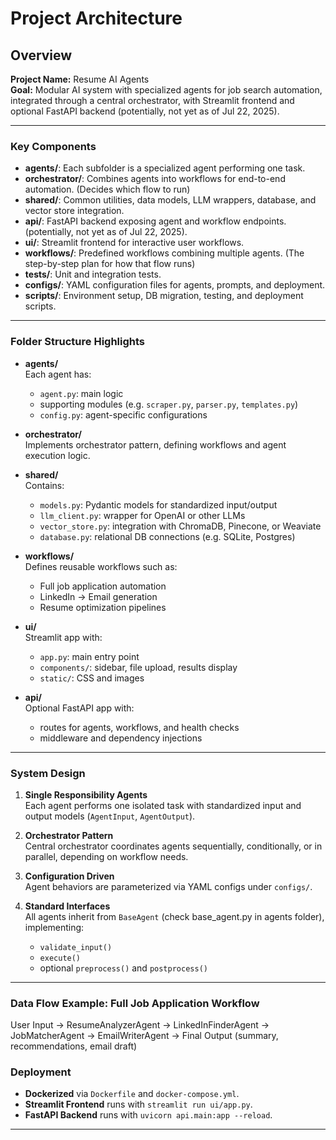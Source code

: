 # Project Architecture

## Overview

**Project Name:** Resume AI Agents  
**Goal:** Modular AI system with specialized agents for job search automation, integrated through a central orchestrator, with Streamlit frontend and optional FastAPI backend (potentially, not yet as of Jul 22, 2025).

---

### **Key Components**

- **agents/**: Each subfolder is a specialized agent performing one task.
- **orchestrator/**: Combines agents into workflows for end-to-end automation. (Decides which flow to run)
- **shared/**: Common utilities, data models, LLM wrappers, database, and vector store integration.
- **api/**: FastAPI backend exposing agent and workflow endpoints. (potentially, not yet as of Jul 22, 2025).
- **ui/**: Streamlit frontend for interactive user workflows.
- **workflows/**: Predefined workflows combining multiple agents. (The step-by-step plan for how that flow runs)
- **tests/**: Unit and integration tests.
- **configs/**: YAML configuration files for agents, prompts, and deployment.
- **scripts/**: Environment setup, DB migration, testing, and deployment scripts.

---

### **Folder Structure Highlights**

- **agents/**  
  Each agent has:
  - `agent.py`: main logic  
  - supporting modules (e.g. `scraper.py`, `parser.py`, `templates.py`)  
  - `config.py`: agent-specific configurations

- **orchestrator/**  
  Implements orchestrator pattern, defining workflows and agent execution logic.

- **shared/**  
  Contains:
  - `models.py`: Pydantic models for standardized input/output  
  - `llm_client.py`: wrapper for OpenAI or other LLMs  
  - `vector_store.py`: integration with ChromaDB, Pinecone, or Weaviate  
  - `database.py`: relational DB connections (e.g. SQLite, Postgres)

- **workflows/**  
  Defines reusable workflows such as:
  - Full job application automation  
  - LinkedIn → Email generation  
  - Resume optimization pipelines

- **ui/**  
  Streamlit app with:
  - `app.py`: main entry point  
  - `components/`: sidebar, file upload, results display  
  - `static/`: CSS and images

- **api/**  
  Optional FastAPI app with:
  - routes for agents, workflows, and health checks  
  - middleware and dependency injections

---

### **System Design**

1. **Single Responsibility Agents**  
   Each agent performs one isolated task with standardized input and output models (`AgentInput`, `AgentOutput`).

2. **Orchestrator Pattern**  
   Central orchestrator coordinates agents sequentially, conditionally, or in parallel, depending on workflow needs.

3. **Configuration Driven**  
   Agent behaviors are parameterized via YAML configs under `configs/`.

4. **Standard Interfaces**  
   All agents inherit from `BaseAgent` (check base_agent.py in agents folder), implementing:
   - `validate_input()`
   - `execute()`
   - optional `preprocess()` and `postprocess()`

---

### **Data Flow Example: Full Job Application Workflow**

User Input -> ResumeAnalyzerAgent -> LinkedInFinderAgent -> JobMatcherAgent
-> EmailWriterAgent -> Final Output (summary, recommendations, email draft)

### **Deployment**
- **Dockerized** via `Dockerfile` and `docker-compose.yml`.
- **Streamlit Frontend** runs with `streamlit run ui/app.py`.
- **FastAPI Backend** runs with `uvicorn api.main:app --reload`.
---
